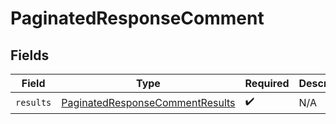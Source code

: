 # PaginatedResponseComment


## Fields

| Field                                                                                         | Type                                                                                          | Required                                                                                      | Description                                                                                   |
| --------------------------------------------------------------------------------------------- | --------------------------------------------------------------------------------------------- | --------------------------------------------------------------------------------------------- | --------------------------------------------------------------------------------------------- |
| `results`                                                                                     | [PaginatedResponseCommentResults](../../models/components/PaginatedResponseCommentResults.md) | :heavy_check_mark:                                                                            | N/A                                                                                           |
